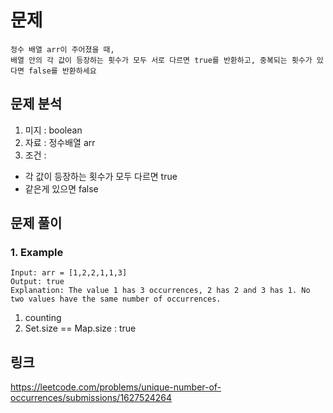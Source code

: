# 문제
~~~text
정수 배열 arr이 주어졌을 때, 
배열 안의 각 값이 등장하는 횟수가 모두 서로 다르면 true를 반환하고, 중복되는 횟수가 있다면 false를 반환하세요
~~~

## 문제 분석
1. 미지 : boolean 
2. 자료 : 정수배열 arr
3. 조건 : 
- 각 값이 등장하는 횟수가 모두 다르면 true
- 같은게 있으면 false

## 문제 풀이

### 1. Example
~~~text
Input: arr = [1,2,2,1,1,3]
Output: true
Explanation: The value 1 has 3 occurrences, 2 has 2 and 3 has 1. No two values have the same number of occurrences.
~~~

1. counting
2. Set<value>.size == Map.size : true  

## 링크 
https://leetcode.com/problems/unique-number-of-occurrences/submissions/1627524264